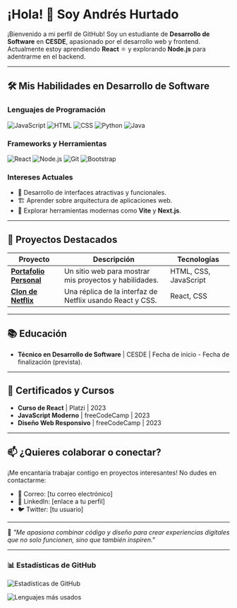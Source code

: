 # ¡Hola! 👋 Soy Andrés Hurtado

¡Bienvenido a mi perfil de GitHub! Soy un estudiante de **Desarrollo de Software** en **CESDE**, apasionado por el desarrollo web y frontend. Actualmente estoy aprendiendo **React** ⚛️ y explorando **Node.js** para adentrarme en el backend.

---

## 🛠️ Mis Habilidades en Desarrollo de Software

### Lenguajes de Programación
![JavaScript](https://img.shields.io/badge/JavaScript-F7DF1E?style=for-the-badge&logo=javascript&logoColor=black)
![HTML](https://img.shields.io/badge/HTML-E34F26?style=for-the-badge&logo=html5&logoColor=white)
![CSS](https://img.shields.io/badge/CSS-1572B6?style=for-the-badge&logo=css3&logoColor=white)
![Python](https://img.shields.io/badge/Python-3776AB?style=for-the-badge&logo=python&logoColor=white)
![Java](https://img.shields.io/badge/Java-007396?style=for-the-badge&logo=java&logoColor=white)

### Frameworks y Herramientas
![React](https://img.shields.io/badge/React-61DAFB?style=for-the-badge&logo=react&logoColor=black)
![Node.js](https://img.shields.io/badge/Node.js-339933?style=for-the-badge&logo=node.js&logoColor=white)
![Git](https://img.shields.io/badge/Git-F05032?style=for-the-badge&logo=git&logoColor=white)
![Bootstrap](https://img.shields.io/badge/Bootstrap-7952B3?style=for-the-badge&logo=bootstrap&logoColor=white)

### Intereses Actuales
- 🎨 Desarrollo de interfaces atractivas y funcionales.
- 🏗️ Aprender sobre arquitectura de aplicaciones web.
- 🚀 Explorar herramientas modernas como **Vite** y **Next.js**.

---

## 🚀 Proyectos Destacados

| Proyecto | Descripción | Tecnologías |
| -------- | ----------- | ----------- |
| **[Portafolio Personal](https://github.com/tuusuario/portafolio)** | Un sitio web para mostrar mis proyectos y habilidades. | HTML, CSS, JavaScript |
| **[Clon de Netflix](https://github.com/tuusuario/clon-netflix)** | Una réplica de la interfaz de Netflix usando React y CSS. | React, CSS |

---

## 📚 Educación
- **Técnico en Desarrollo de Software** | CESDE | Fecha de inicio - Fecha de finalización (prevista).

---

## 📜 Certificados y Cursos
- **Curso de React** | Platzi | 2023
- **JavaScript Moderno** | freeCodeCamp | 2023
- **Diseño Web Responsivo** | freeCodeCamp | 2023

---

## 📫 ¿Quieres colaborar o conectar?
¡Me encantaría trabajar contigo en proyectos interesantes! No dudes en contactarme:

- 📧 Correo: [tu correo electrónico]
- 💼 LinkedIn: [enlace a tu perfil]
- 🐦 Twitter: [tu usuario]

---

🌟 *"Me apasiona combinar código y diseño para crear experiencias digitales que no solo funcionen, sino que también inspiren."*

---

### 📊 Estadísticas de GitHub

![Estadísticas de GitHub](https://github-readme-stats.vercel.app/api?username=andreshurtado&show_icons=true&theme=radical)

![Lenguajes más usados](https://github-readme-stats.vercel.app/api/top-langs/?username=andreshurtado&layout=compact&theme=radical)
